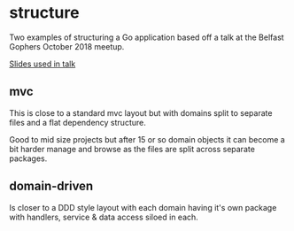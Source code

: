 # structure

Two examples of structuring a Go application based off a talk at the Belfast Gophers October 2018 meetup. 

[Slides used in talk](https://docs.google.com/presentation/d/1QWS6yItYxWjDxxCOdWBueffHonT7BCZzdPUeF0q8AuU/edit?usp=sharing)

## mvc

This is close to a standard mvc layout but with domains split to separate files and a flat dependency structure.

Good to mid size projects but after 15 or so domain objects it can become a bit harder manage and browse as the files are split across separate packages.

## domain-driven

Is closer to a DDD style layout with each domain having it's own package with handlers, service & data access siloed in each.

